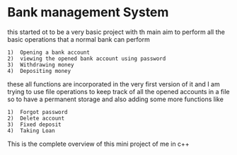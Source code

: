 
# Bank management System

this started ot to be a very basic project with th main aim to perform all the 
basic operations that a normal bank can perform

    1)  Opening a bank account
    2)  viewing the opened bank account using password
    3)  Withdrawing money
    4)  Depositing money
these all functions are incorporated in the very first version of it and I am trying to use file operations to keep track of all the opened accounts in a file so to have a permanent storage and also adding some more functions like
    
    1)  Forgot password
    2)  Delete account
    3)  Fixed deposit
    4)  Taking Loan

This is the complete overview of this mini project of me in c++ 
